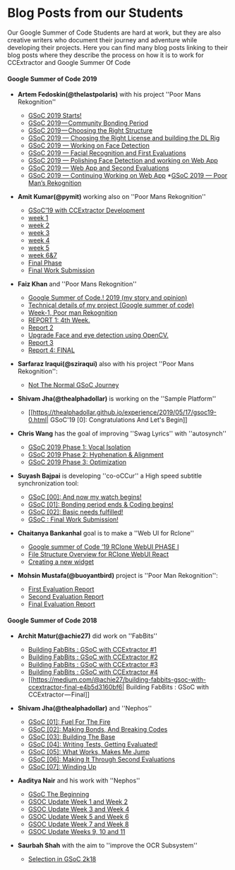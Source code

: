 
# Blog Posts from our Students

Our Google Summer of Code Students are hard at work, but they are also creative writers who document their journey and adventure while developing their projects. Here you can find many blog posts linking to their blog posts where they describe the process on how it is to work for CCExtractor and Google Summer Of Code

#### Google Summer of Code 2019


*  **Artem Fedoskin(@thelastpolaris)** with his project ''Poor Mans Rekognition''
    * [GSoC 2019 Starts!](https://medium.com/@fedoskin/gsoc-2019-starts-58c497769420)
    * [ GSoC 2019 — Community Bonding Period ](https://medium.com/@fedoskin/gsoc-2019-community-bonding-period-b709f6c0d4e0)
    * [ GSoC 2019 — Choosing the Right Structure](https://medium.com/@fedoskin/gsoc-2019-choosing-the-right-structure-7644b319c7c9)
    * [GSoC 2019 — Choosing the Right License and building the DL Rig](https://medium.com/@fedoskin/gsoc-2019-choosing-the-right-license-and-building-the-dl-rig-223d85acbfaf)
    * [GSoC 2019 — Working on Face Detection](https://medium.com/@fedoskin/gsoc-2019-working-on-face-detection-586702ce7159)
    * [GSoC 2019 — Facial Recognition and First Evaluations](https://medium.com/@fedoskin/gsoc-2019-facial-recognition-and-first-evaluations-189ce03baef8)
    * [GSoC 2019 — Polishing Face Detection and working on Web App](https://medium.com/@fedoskin/gsoc-2019-polishing-face-detection-and-working-on-web-app-a44d0b4659c1)
    * [GSoC 2019 — Web App and Second Evaluations](https://medium.com/@fedoskin/gsoc-2019-web-app-and-second-evaluations-artem-fedoskins-blog-134c25fcfafd)
    * [GSoC 2019 — Continuing Working on Web App](https://medium.com/@fedoskin/gsoc-2019-continuing-working-on-web-app-c459738eed3b)
    *[GSoC 2019 — Poor Man’s Rekognition](https://medium.com/@fedoskin/gsoc-2019-poor-mans-rekognition-ec59808813d7) 

*  **Amit Kumar(@pymit)** working also on ''Poor Mans Rekognition''
    * [GSoC’19 with CCExtractor Development](https://medium.com/@amkr/gsoc19-with-ccextractor-development-8a69a8ae78fc)
    * [ week 1 ](https://medium.com/@amkr/week-1-gsoc19-ccextractor-development-eab8c4c1fda8)
    * [ week 2](https://medium.com/@amkr/week-2-gsoc19-ccextractor-development-e4ffb6d54376)
    * [ week 3 ](https://medium.com/@amkr/week-3-gsoc19-ccextractor-development-e6be1d1e1fb4)
    * [ week 4 ](https://medium.com/@amkr/week-4-gsoc19-ccextractor-development-df890ffa2b46)
    * [ week 5](https://medium.com/@amkr/week-5-gsoc19-ccextractor-development-ff895a985d9c)
    * [ week 6&7 ](https://medium.com/@amkr/week-6-7-gsoc19-ccextractor-development-8173ce62a0bf)
    * [Final Phase ](https://medium.com/@amkr/final-phase-gsoc19-ccextractor-development-4d9f5d5aefb0)
    * [Final Work Submission ](https://medium.com/@amkr/final-work-submission-gsoc19-ccextractor-development-40a2b6c6a946)

*  **Faiz Khan** and ''Poor Mans Rekognition''
    * [Google Summer of Code.! 2019 (my story and opinion)](https://medium.com/@b216029/google-summer-of-code-2019-my-story-and-opinion-e683058c6c83)
    * [Technical details of my project (Google summer of code)](https://medium.com/@b216029/technical-details-of-my-project-google-summer-of-code-25b041df990)
    * [Week-1, Poor man Rekognition](https://medium.com/@b216029/poor-man-rekognition-756497c7e4cf)
    * [REPORT 1: 4th Week.](https://medium.com/@b216029/report-1-4th-week-60140619eb4f)
    * [Report 2](https://medium.com/@b216029/2nd-report-1007c6ea018b)
    * [Upgrade Face and eye detection using OpenCV.](https://medium.com/@b216029/face-and-eye-detection-using-opencv-a52937fd7af2)
    * [Report 3](https://medium.com/@b216029/report-3-494b2fdbb179)
    * [Report 4: FINAL](https://medium.com/@b216029/report-3-final-8ef2de33a0d7)

*  **Sarfaraz Iraqui(@sziraqui)** also with his project ''Poor Mans Rekognition'':
    * [Not The Normal GSoC Journey](https://medium.com/@sziraqui/not-the-normal-gsoc-journey-d51a6167a3a6)

*  **Shivam Jha(@thealphadollar)** is working on the ''Sample Platform''
    * [[https://thealphadollar.github.io/experience/2019/05/17/gsoc19-0.html|
GSoC'19 [0]: Congratulations And Let's Begin]]

*  **Chris Wang** has the goal of improving ''Swag Lyrics'' with ''autosynch''
    * [GSoC 2019 Phase 1: Vocal Isolation](https://medium.com/@chriswang030/gsoc-2019-phase-1-vocal-isolation-465cfd8f32ad)
    * [GSoC 2019 Phase 2: Hyphenation & Alignment](https://medium.com/@chriswang030/gsoc-2019-phase-2-hyphenation-alignment-8d222a7b42ca)
    * [GSoC 2019 Phase 3: Optimization](https://medium.com/@chriswang030/gsoc-2019-overview-4287e369bec3)

*  **Suyash Bajpai** is developing ''co-oCCur'' a High speed subtitle synchronization tool:
    * [GSoC [00]: And now my watch begins!](https://sypai.github.io/Google-Summer-of-Code-And-now-my-watch-begins)
    * [GSoC [01]: Bonding period ends & Coding begins! ](https://sypai.github.io/GSoC-00-Bonding-period-ends-&-Coding-begins-!)
    * [GSoC [02]: Basic needs fulfilled! ](https://sypai.github.io/GSoC-02-Basic-needs-fulfilled!)
    * [GSoC : Final Work Submission! ](https://sypai.github.io/GSoC-Final-work-submissions/)

*  **Chaitanya Bankanhal** goal is to make a ''Web UI for Rclone''
    * [Google summer of Code ‘19 RClone WebUI PHASE I](http://good2be.me/blog/gsoc-phase-i.html)
    * [File Structure Overview for RClone WebUI React](http://good2be.me/blog/file-structure.html)
    * [Creating a new widget](http://good2be.me/blog/new-widget.html)

*  **Mohsin Mustafa(@buoyantbird)** project is ''Poor Man Rekognition'':
    * [First Evaluation Report](https://drcpmkeyi.gitlab.io/poor-man-rekognition/GSoC/eval_one.html)
    * [Second Evaluation Report](https://drcpmkeyi.gitlab.io/poor-man-rekognition/GSoC/eval_two.html)
    * [Final Evaluation Report](https://drcpmkeyi.gitlab.io/poor-man-rekognition/GSoC/eval_three.html)

#### Google Summer of Code 2018


*  **Archit Matur(@achie27)** did work on ''FabBits''
    * [Building FabBits : GSoC with CCExtractor #1](https://medium.com/@achie27/building-fabbits-gsoc-with-ccextractor-1-93c4a282966f)
    * [Building FabBits : GSoC with CCExtractor #2](https://medium.com/@achie27/building-fabbits-gsoc-with-ccextractor-2-a2443e38a8b4)
    * [Building FabBits : GSoC with CCExtractor #3](https://medium.com/@achie27/building-fabbits-gsoc-with-ccextractor-3-df897b35bb99)
    * [Building FabBits : GSoC with CCExtractor #4](https://medium.com/@achie27/building-fabbits-gsoc-with-ccextractor-4-7048f5c90960)
    * [[https://medium.com/@achie27/building-fabbits-gsoc-with-ccextractor-final-e4b5d3160bf6|
Building FabBits : GSoC with CCExtractor — Final]]

*  **Shivam Jha(@thealphadollar)** and ''Nephos''
    * [GSoC [01]: Fuel For The Fire](https://thealphadollar.github.io/experience/2018/06/25/GSoC.html)
    * [GSoC [02]: Making Bonds, And Breaking Codes](https://thealphadollar.github.io/experience/2018/06/25/gsoc-2.html)
    * [GSoC [03]: Building The Base](https://thealphadollar.github.io/experience/2018/06/25/gsoc-3.html)
    * [GSoC [04]: Writing Tests, Getting Evaluated!](https://thealphadollar.github.io/experience/2018/06/25/gsoc-4.html)
    * [GSoC [05]: What Works, Makes Me Jump](https://thealphadollar.github.io/experience/2018/06/25/gsoc-5.html)
    * [GSoC [06]: Making It Through Second Evaluations](https://thealphadollar.github.io/experience/2018/07/14/gsoc-6.html)
    * [GSoC [07]: Winding Up](https://thealphadollar.github.io/experience/2018/08/03/gsoc-7.html)

*  **Aaditya Nair** and his work with ''Nephos''
    * [GSoC The Beginning](https://aadityanair.ml/2018/05/14/gsoc-begin/)
    * [GSOC Update Week 1 and Week 2](https://aadityanair.ml/2018/05/28/gsoc-update1/)
    * [GSOC Update Week 3 and Week 4](https://aadityanair.ml/2018/06/10/gsoc-update2/)
    * [GSOC Update Week 5 and Week 6](https://aadityanair.ml/2018/06/24/gsoc-update3/)
    * [GSOC Update Week 7 and Week 8](https://aadityanair.ml/2018/07/08/gsoc-update4/)
    * [GSOC Update Weeks 9, 10 and 11](https://aadityanair.ml/2018/07/28/gsoc-update5/)

*  **Saurbah Shah** with the aim to ''improve the OCR Subsystem''
    * [Selection in GSoC 2k18](https://saurabhshah0410.github.io/Selection-in-GSoC-2k18/)






